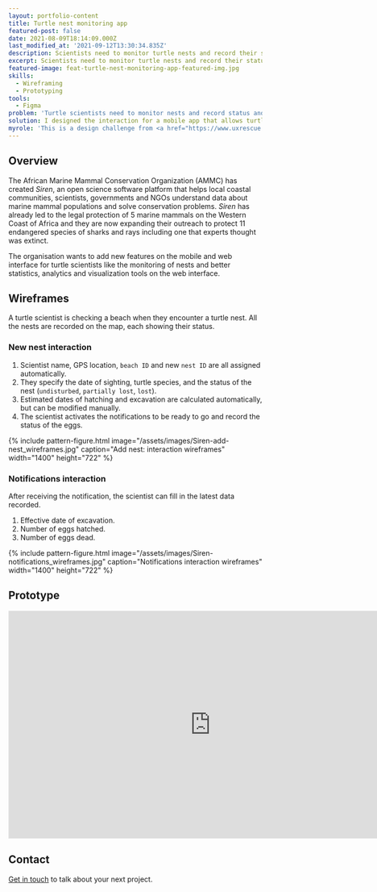 ```yaml
---
layout: portfolio-content
title: Turtle nest monitoring app
featured-post: false
date: 2021-08-09T18:14:09.000Z
last_modified_at: '2021-09-12T13:30:34.835Z'
description: Scientists need to monitor turtle nests and record their status to measure the effectiveness of strategies to protect the aquatic megafauna and their habitats.
excerpt: Scientists need to monitor turtle nests and record their status to measure the effectiveness of strategies to protect the aquatic megafauna and their habitats.
featured-image: feat-turtle-nest-monitoring-app-featured-img.jpg
skills:
  - Wireframing
  - Prototyping
tools:
  - Figma
problem: 'Turtle scientists need to monitor nests and record status and number of hatchings so that they can measure the effectiveness of <a href="https://www.ammco.org" target="_blank" rel="noopener">AMMC</a> strategies to protect the aquatic megafauna and their habitats.'
solution: I designed the interaction for a mobile app that allows turtle scientists to record new turtle nests and receive notifications when they’re ready to hatch. This would help them checking how many eggs have hatched and how many have not.
myrole: 'This is a design challenge from <a href="https://www.uxrescue.org/" target="_blank" rel="noopener">UX Rescue</a>. Based on a definition of the user group, their needs, user stories, and the data recorded, I proposed wireframes and a live prototype.'
---
```

## Overview

The African Marine Mammal Conservation Organization (AMMC) has created *Siren*, an open science software platform that helps local coastal communities, scientists, governments and NGOs understand data about marine mammal populations and solve conservation problems. *Siren* has already led to the legal protection of 5 marine mammals on the Western Coast of Africa and they are now expanding their outreach to protect 11 endangered species of sharks and rays including one that experts thought was extinct.

The organisation wants to add new features on the mobile and web interface for turtle scientists like the monitoring of nests and better statistics, analytics and visualization tools on the web interface.

## Wireframes

A turtle scientist is checking a beach when they encounter a turtle nest. All the nests are recorded on the map, each showing their status.

### New nest interaction

<ol>
<li>Scientist name, GPS location, <code>beach ID</code> and new <code>nest ID</code> are all assigned automatically.</li>
<li>They specify the date of sighting, turtle species, and the status of the nest (<code>undisturbed</code>, <code>partially lost</code>, <code>lost</code>).</li>
<li>Estimated dates of hatching and excavation are calculated automatically, but can be modified manually.</li>
<li>The scientist activates the notifications to be ready to go and record the status of the eggs.</li>
</ol>

{% include pattern-figure.html image="/assets/images/Siren-add-nest_wireframes.jpg" caption="Add nest: interaction wireframes" width="1400" height="722" %}

### Notifications interaction

After receiving the notification, the scientist can fill in the latest data recorded.

<ol>
<li>Effective date of excavation.</li>
<li>Number of eggs hatched.</li>
<li>Number of eggs dead.</li>
</ol>

{% include pattern-figure.html image="/assets/images/Siren-notifications_wireframes.jpg" caption="Notifications interaction wireframes" width="1400" height="722" %}

## Prototype

<div class="iframe-container"><iframe loading="lazy" style="border: 1px solid rgba(0, 0, 0, 0.1);" width="800" height="450" src="https://www.figma.com/embed?embed_host=share&amp;url=https%3A%2F%2Fwww.figma.com%2Fproto%2FpNyDsJ0tQXauivuJeXJDc3%2FSIREN-Mobile-application-%E2%80%93-Exercise%3Fnode-id%3D2%253A2" allowfullscreen=""></iframe></div>

## Contact

<a href="mailto:contacts@silviamaggidesign.com" title="Email me">Get in touch</a> to talk about your next project.
